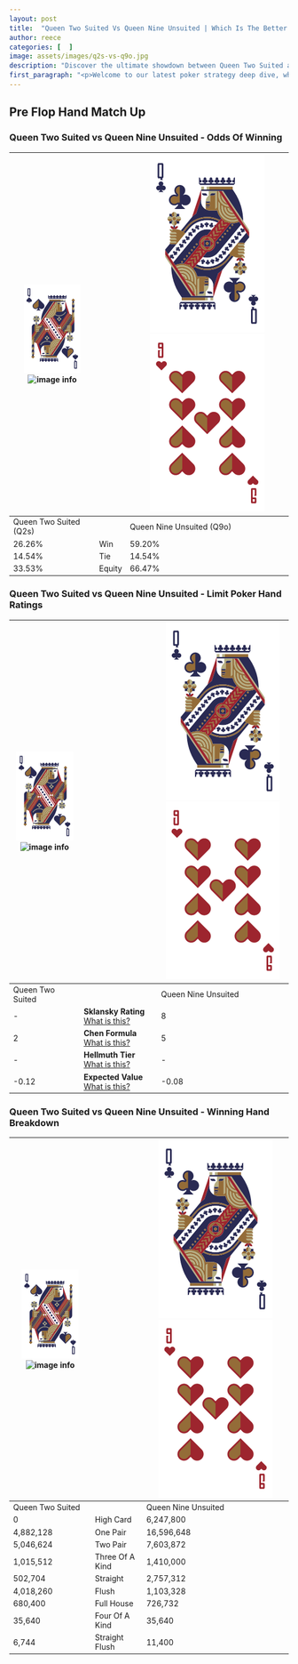 ```yaml
---
layout: post
title:  "Queen Two Suited Vs Queen Nine Unsuited | Which Is The Better Hand In Poker? A Complete Guide"
author: reece
categories: [  ]
image: assets/images/q2s-vs-q9o.jpg
description: "Discover the ultimate showdown between Queen Two Suited and Queen Nine Unsuited in poker! Uncover the odds, strategies, and scenarios where one hand triumphs over the other. Get ready to up your poker game with this thrilling analysis."
first_paragraph: "<p>Welcome to our latest poker strategy deep dive, where we're pitting two distinct hands against each other in a high-stakes showdown: Queen Two Suited vs Queen Nine Unsuited.</p><p>In the dynamic world of poker, every decision counts, and knowing which hand holds the upper hand is key to your success at the table.</p><p>In this article, we'll dissect these two hands, explore the scenarios where one dominates the other, and equip you with the knowledge to make strategic choices that can tip the odds in your favor.</p><p>Get ready to unravel the intriguing dynamics of these poker hands and elevate your game to new heights.</p>"
---
```




[comment]: # (sp0)

## Pre Flop Hand Match Up

<div class="table hand-ratings" markdown="1"> 



### Queen Two Suited vs Queen Nine Unsuited - Odds Of Winning


    
| ![image info](assets/images/hand1/Q.png) ![image info](assets/images/hand1/2s.png) |  | ![image info](assets/images/hand2/Q.png) ![image info](assets/images/hand2/9o.png) |
| -------- | -------- | -------- |
| Queen Two Suited (Q2s) |  | Queen Nine Unsuited (Q9o) |
| 26.26% | Win | 59.20% |
| 14.54% | Tie | 14.54% |
| 33.53% | Equity | 66.47% |




[comment]: # (sp1)



### Queen Two Suited vs Queen Nine Unsuited - Limit Poker Hand Ratings


    
| ![image info](assets/images/hand1/Q.png) ![image info](assets/images/hand1/2s.png) |  | ![image info](assets/images/hand2/Q.png) ![image info](assets/images/hand2/9o.png) |
| -------- | -------- | -------- |
| Queen Two Suited |  | Queen Nine Unsuited |
| - | **Sklansky Rating** [What is this?](/sklansky-rating-explained) | 8 |
| 2 | **Chen Formula** [What is this?](/chen-formula-explained) | 5 |
| - | **Hellmuth Tier** [What is this?](/Hellmuth-tier-explained) | - |
| -0.12 | **Expected Value** [What is this?](/expected-value-explained) | -0.08 |




[comment]: # (sp2)



### Queen Two Suited vs Queen Nine Unsuited - Winning Hand Breakdown


    
| ![image info](assets/images/hand1/Q.png) ![image info](assets/images/hand1/2s.png) |  | ![image info](assets/images/hand2/Q.png) ![image info](assets/images/hand2/9o.png) |
| -------- | -------- | -------- |
| Queen Two Suited |  | Queen Nine Unsuited |
| 0 | High Card | 6,247,800 |
| 4,882,128 | One Pair | 16,596,648 |
| 5,046,624 | Two Pair | 7,603,872 |
| 1,015,512 | Three Of A Kind | 1,410,000 |
| 502,704 | Straight | 2,757,312 |
| 4,018,260 | Flush | 1,103,328 |
| 680,400 | Full House | 726,732 |
| 35,640 | Four Of A Kind | 35,640 |
| 6,744 | Straight Flush | 11,400 |




[comment]: # (sp3)



</div>

[comment]: # (sp4)



[comment]: # (sp5)

